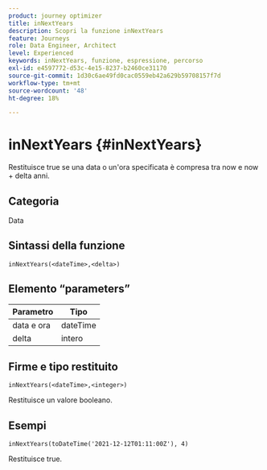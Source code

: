 ```yaml
---
product: journey optimizer
title: inNextYears
description: Scopri la funzione inNextYears
feature: Journeys
role: Data Engineer, Architect
level: Experienced
keywords: inNextYears, funzione, espressione, percorso
exl-id: e4597772-d53c-4e15-8237-b2460ce31170
source-git-commit: 1d30c6ae49fd0cac0559eb42a629b59708157f7d
workflow-type: tm+mt
source-wordcount: '48'
ht-degree: 18%

---
```


# inNextYears {#inNextYears}

Restituisce true se una data o un&#39;ora specificata è compresa tra now e now + delta anni.

## Categoria

Data

## Sintassi della funzione

`inNextYears(<dateTime>,<delta>)`

## Elemento “parameters”

| Parametro | Tipo |
|-----------|------------------|
| data e ora | dateTime |
| delta | intero |

## Firme e tipo restituito

`inNextYears(<dateTime>,<integer>)`

Restituisce un valore booleano.

## Esempi

`inNextYears(toDateTime('2021-12-12T01:11:00Z'), 4)`

Restituisce true.
